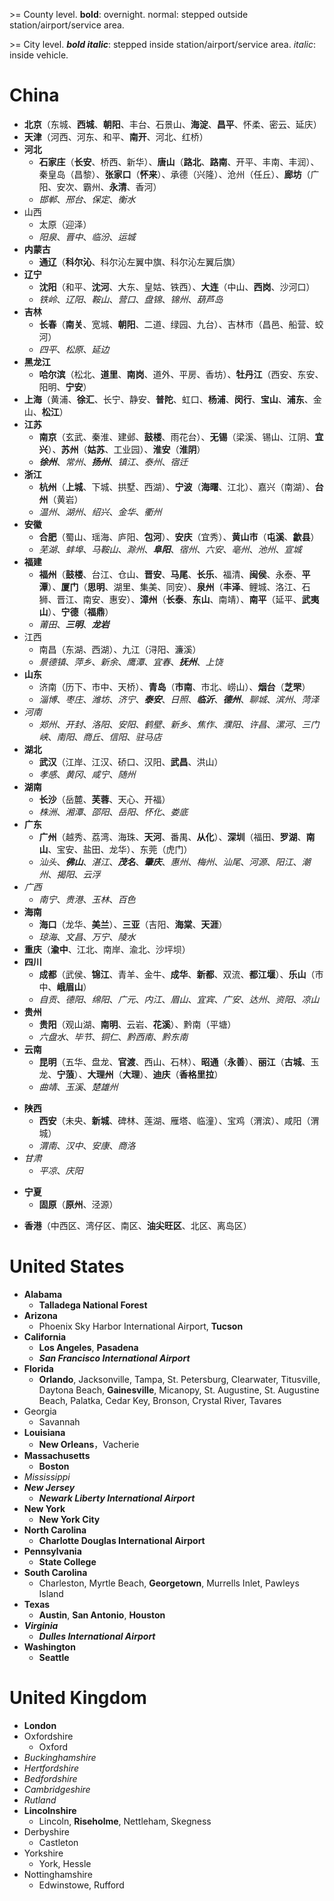 \>= County level. **bold**: overnight. normal: stepped outside station/airport/service area.

\>= City level. **_bold italic_**: stepped inside station/airport/service area. _italic_: inside vehicle.

# China

- **北京**（东城、**西城**、**朝阳**、丰台、石景山、**海淀**、**昌平**、怀柔、密云、延庆）
- **天津**（河西、河东、和平、**南开**、河北、红桥）
- **河北**
  - **石家庄**（**长安**、桥西、新华）、**唐山**（**路北**、**路南**、开平、丰南、丰润）、秦皇岛（昌黎）、**张家口**（**怀来**）、承德（兴隆）、沧州（任丘）、**廊坊**（广阳、安次、霸州、**永清**、香河）
  - _邯郸_、_邢台_、_保定_、_衡水_
- 山西
  - 太原（迎泽）
  - _阳泉_、_晋中_、_临汾_、_运城_
- **内蒙古**
  - **通辽**（**科尔沁**、科尔沁左翼中旗、科尔沁左翼后旗）
- **辽宁**
  - **沈阳**（和平、**沈河**、大东、皇姑、铁西）、**大连**（中山、**西岗**、沙河口）
  - _铁岭_、_辽阳_、_鞍山_、_营口_、_盘锦_、_锦州_、_葫芦岛_
- **吉林**
  - **长春**（**南关**、宽城、**朝阳**、二道、绿园、九台）、吉林市（昌邑、船营、蛟河）
  - _四平_、_松原_、_延边_
- **黑龙江**
  - **哈尔滨**（松北、**道里**、**南岗**、道外、平房、香坊）、**牡丹江**（西安、东安、阳明、**宁安**）
- **上海**（黄浦、**徐汇**、长宁、静安、**普陀**、虹口、**杨浦**、**闵行**、**宝山**、**浦东**、金山、**松江**）
- **江苏**
  - **南京**（玄武、秦淮、建邺、**鼓楼**、雨花台）、**无锡**（梁溪、锡山、江阴、**宜兴**）、**苏州**（**姑苏**、工业园）、**淮安**（**淮阴**）
  - **_徐州_**、_常州_、**_扬州_**、_镇江_、_泰州_、_宿迁_
- **浙江**
  - **杭州**（**上城**、下城、拱墅、西湖）、**宁波**（**海曙**、江北）、嘉兴（南湖）、**台州**（黄岩）
  - _温州_、_湖州_、_绍兴_、_金华_、_衢州_
- **安徽**
  - **合肥**（蜀山、瑶海、庐阳、**包河**）、**安庆**（宜秀）、**黄山市**（**屯溪**、**歙县**）
  - _芜湖_、_蚌埠_、_马鞍山_、_滁州_、**_阜阳_**、_宿州_、_六安_、_亳州_、_池州_、_宣城_
- **福建**
  - **福州**（**鼓楼**、台江、仓山、**晋安**、**马尾**、**长乐**、福清、**闽侯**、永泰、**平潭**）、**厦门**（**思明**、湖里、集美、同安）、**泉州**（**丰泽**、鲤城、洛江、石狮、晋江、南安、惠安）、**漳州**（**长泰**、**东山**、南靖）、**南平**（延平、**武夷山**）、**宁德**（**福鼎**）
  - _莆田_、**_三明_**、**_龙岩_**
- 江西
  - 南昌（东湖、西湖）、九江（浔阳、濂溪）
  - _景德镇_、_萍乡_、_新余_、_鹰潭_、_宜春_、**_抚州_**、_上饶_
- **山东**
  - 济南（历下、市中、天桥）、**青岛**（**市南**、市北、崂山）、**烟台**（**芝罘**）
  - _淄博_、_枣庄_、_潍坊_、_济宁_、**_泰安_**、_日照_、**_临沂_**、**_德州_**、_聊城_、_滨州_、_菏泽_
- _河南_
  - _郑州_、_开封_、_洛阳_、_安阳_、_鹤壁_、_新乡_、_焦作_、_濮阳_、_许昌_、_漯河_、_三门峡_、_南阳_、_商丘_、_信阳_、_驻马店_
- **湖北**
  - **武汉**（江岸、江汉、硚口、汉阳、**武昌**、洪山）
  - _孝感_、_黄冈_、_咸宁_、_随州_
- **湖南**
  - **长沙**（岳麓、**芙蓉**、天心、开福）
  - _株洲_、_湘潭_、_邵阳_、_岳阳_、_怀化_、_娄底_
- **广东**
  - **广州**（越秀、荔湾、海珠、**天河**、番禺、**从化**）、**深圳**（福田、**罗湖**、**南山**、宝安、盐田、龙华）、东莞（虎门）
  - _汕头_、**_佛山_**、_湛江_、**_茂名_**、**_肇庆_**、_惠州_、_梅州_、_汕尾_、_河源_、_阳江_、_潮州_、_揭阳_、_云浮_
- _广西_
  - _南宁_、_贵港_、_玉林_、_百色_
- **海南**
  - **海口**（龙华、**美兰**）、**三亚**（吉阳、**海棠**、**天涯**）
  - _琼海_、_文昌_、_万宁_、_陵水_
- **重庆**（**渝中**、江北、南岸、渝北、沙坪坝）
- **四川**
  - **成都**（武侯、**锦江**、青羊、金牛、**成华**、**新都**、双流、**都江堰**）、**乐山**（市中、**峨眉山**）
  - _自贡_、_德阳_、_绵阳_、_广元_、_内江_、_眉山_、_宜宾_、_广安_、_达州_、_资阳_、_凉山_
- **贵州**
  - **贵阳**（观山湖、**南明**、云岩、**花溪**）、黔南（平塘）
  - _六盘水_、_毕节_、_铜仁_、_黔西南_、_黔东南_
- **云南**
  - **昆明**（五华、盘龙、**官渡**、西山、石林）、**昭通**（**永善**）、**丽江**（**古城**、玉龙、**宁蒗**）、**大理州**（**大理**）、**迪庆**（**香格里拉**）
  - _曲靖_、_玉溪_、_楚雄州_
<!--西藏-->
- **陕西**
  - **西安**（未央、**新城**、碑林、莲湖、雁塔、临潼）、宝鸡（渭滨）、咸阳（渭城）
  - _渭南_、_汉中_、_安康_、_商洛_
- _甘肃_
  - _平凉_、_庆阳_
<!--青海-->
- **宁夏**
  - **固原**（**原州**、泾源）
<!--新疆-->
- **香港**（中西区、湾仔区、南区、**油尖旺区**、北区、离岛区）
<!--*澳门-->
<!--*台湾-->

# United States

- **Alabama**
  - **Talladega National Forest**
- **Arizona**
  - Phoenix Sky Harbor International Airport, **Tucson**
- **California**
  - **Los Angeles**, **Pasadena**
  - **_San Francisco International Airport_**
- **Florida**
  - **Orlando**, Jacksonville, Tampa, St. Petersburg, Clearwater, Titusville, Daytona Beach, **Gainesville**, Micanopy, St. Augustine, St. Augustine Beach, Palatka, Cedar Key, Bronson, Crystal River, Tavares
- Georgia
  - Savannah
- **Louisiana**
  - **New Orleans**，Vacherie
- **Massachusetts**
  - **Boston**
- _Mississippi_
- **_New Jersey_**
  - **_Newark Liberty International Airport_**
- **New York**
  - **New York City**
- **North Carolina**
  - **Charlotte Douglas International Airport**
- **Pennsylvania**
  - **State College**
- **South Carolina**
  - Charleston, Myrtle Beach, **Georgetown**, Murrells Inlet, Pawleys Island
- **Texas**
  - **Austin**, **San Antonio**, **Houston**
- **_Virginia_**
  - **_Dulles International Airport_**
- **Washington**
  - **Seattle**

# United Kingdom

- **London**
- Oxfordshire
  - Oxford
- _Buckinghamshire_
- _Hertfordshire_
- _Bedfordshire_
- _Cambridgeshire_
- _Rutland_
- **Lincolnshire**
  - Lincoln, **Riseholme**, Nettleham, Skegness
- Derbyshire
  - Castleton
- Yorkshire
  - York, Hessle
- Nottinghamshire
  - Edwinstowe, Rufford
